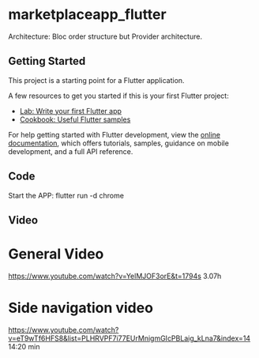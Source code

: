# marketplaceapp_flutter

Architecture: Bloc order structure but Provider architecture.

## Getting Started

This project is a starting point for a Flutter application.

A few resources to get you started if this is your first Flutter project:

- [Lab: Write your first Flutter app](https://docs.flutter.dev/get-started/codelab)
- [Cookbook: Useful Flutter samples](https://docs.flutter.dev/cookbook)

For help getting started with Flutter development, view the
[online documentation](https://docs.flutter.dev/), which offers tutorials,
samples, guidance on mobile development, and a full API reference.

## Code
Start the APP: flutter run -d chrome

## Video
# General Video
https://www.youtube.com/watch?v=YelMJOF3orE&t=1794s
3.07h

# Side navigation video
https://www.youtube.com/watch?v=eT9wTf6HFS8&list=PLHRVPF7i77EUrMnigmGIcPBLaig_kLna7&index=14
14:20 min